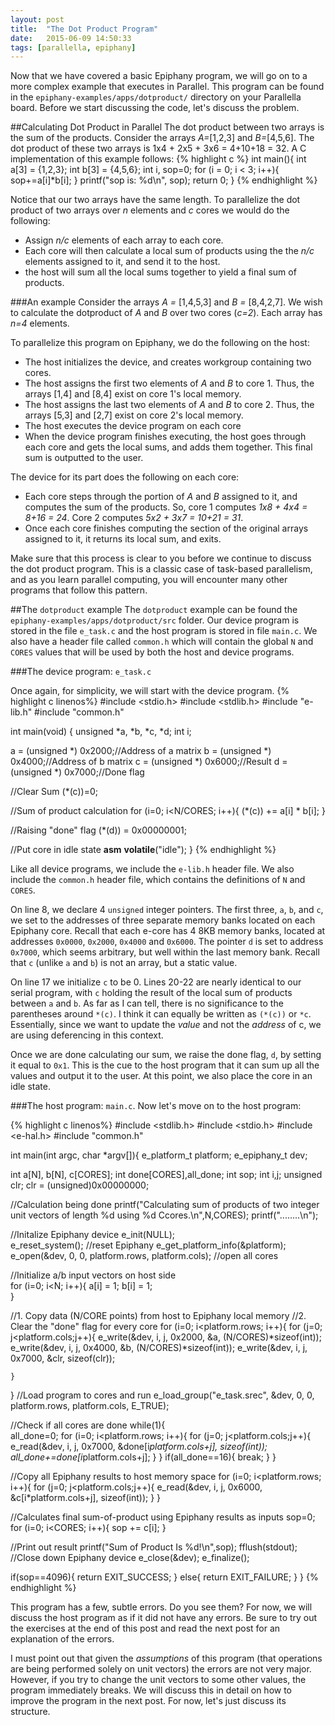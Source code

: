 ```yaml
---
layout: post
title:  "The Dot Product Program"
date:   2015-06-09 14:50:33
tags: [parallella, epiphany]
---
```

Now that we have covered a basic Epiphany program, we will go on to a more 
complex example that executes in Parallel. This program can be found in the 
`epiphany-examples/apps/dotproduct/` directory on your Parallella board. 
Before we start discussing the code, let's discuss the problem.
 
##Calculating Dot Product in Parallel
The dot product between two arrays is the sum of the products. Consider the 
arrays *A=*[1,2,3] and *B=*[4,5,6]. The dot product of these two arrays is 1x4 + 2x5 +
3x6 = 4+10+18 = 32. A C implementation of this example follows:
{% highlight c %}
int main(){
  int a[3] = {1,2,3};
  int b[3] = {4,5,6};
  int i, sop=0;
  for (i = 0; i < 3; i++){
    sop+=a[i]*b[i];
  }
  printf("sop is: %d\n", sop);
  return 0;
}
{% endhighlight %}

Notice that our two arrays have the same length. To parallelize the dot product 
of two arrays over *n* elements and *c* cores we would do the following:

* Assign *n/c* elements of each array to each core. 
* Each core will then calculate a local sum of products using the the *n/c* 
elements assigned to it, and send it to the host.
* the host will sum all the local sums together to yield a final sum of products.

###An example
Consider the arrays *A =* [1,4,5,3] and *B =* [8,4,2,7]. We wish to calculate 
the dotproduct of *A* and *B* over two cores (*c=2*). Each array has *n=4* 
elements. 

To parallelize this program on Epiphany, we do the following on the host:

* The host initializes the device, and creates workgroup containing two cores.
* The host assigns the first two elements of *A* and *B* to core 1. Thus, the 
arrays [1,4] and [8,4] exist on core 1's local memory.
* The host assigns the last two elements of *A* and *B* to core 2. Thus, the 
arrays [5,3] and [2,7] exist on core 2's local memory.
* The host executes the device program on each core
* When the device program finishes executing, the host goes through each 
core and gets the local sums, and adds them together. This final sum is 
outputted to the user.

The device for its part does the following on each core:

* Each core steps through the portion of *A* and *B* assigned to it, and computes 
the sum of the products. So, core 1 computes *1x8 + 4x4 = 8+16 = 24*. Core 2 
computes *5x2 + 3x7 = 10+21 = 31*. 
* Once each core finishes computing the section of the original arrays assigned 
to it, it returns its local sum, and exits.

Make sure that this process is clear to you before we continue to discuss the 
dot product program. This is a classic case of task-based parallelism, and 
as you learn parallel computing, you will encounter many other programs that 
follow this pattern.

##The `dotproduct` example
The `dotproduct` example can be found the `epiphany-examples/apps/dotproduct/src` 
folder. Our device program is stored in the file `e_task.c` and the host 
program is stored in file `main.c`. We also have a header file called `common.h` 
which will contain the global `N` and `CORES` values that will be used by both 
the host and device programs. 

###The device program: `e_task.c`

Once again, for simplicity, we will start with the device program. 
{% highlight c linenos%}
#include <stdio.h>
#include <stdlib.h>
#include "e-lib.h"
#include "common.h"

int main(void)
{
  unsigned *a, *b, *c, *d;
  int i;
  
  a    = (unsigned *) 0x2000;//Address of a matrix 
  b    = (unsigned *) 0x4000;//Address of b matrix
  c    = (unsigned *) 0x6000;//Result
  d    = (unsigned *) 0x7000;//Done flag
  
  //Clear Sum
  (*(c))=0;

  //Sum of product calculation
  for (i=0; i<N/CORES; i++){
    (*(c)) += a[i] * b[i];
  }

  //Raising "done" flag
  (*(d)) = 0x00000001;

  //Put core in idle state
  __asm__ __volatile__("idle");
}
{% endhighlight %}

Like all device programs, we include the `e-lib.h` header file. We also include 
the `common.h` header file, which contains the definitions of `N` and `CORES`. 

On line 8, we declare 4 `unsigned` integer pointers. The first three, `a`, `b`, 
and `c`, we set to the addresses of three separate memory banks located on each 
Epiphany core. Recall that each e-core has 4 8KB memory banks, located at 
addresses `0x0000`, `0x2000`, `0x4000` and `0x6000`. The pointer `d` is set to 
address `0x7000`, which seems arbitrary, but well within the last memory bank.
Recall that `c` (unlike `a` and `b`) is not an array, but a static value.

On line 17 we initialize `c` to be 0. Lines 20-22 are nearly identical to our 
serial program, with `c` holding the result of the local sum of products between 
`a` and `b`. As far as I can tell, there is no significance to the parentheses 
around `*(c)`. I think it can equally be written as `(*(c))` or `*c`. Essentially,
since we want to update the *value* and not the *address* of c, we are using 
deferencing in this context.

Once we are done calculating our sum, we raise the done flag, `d`, by setting 
it equal to `0x1`. This is the cue to the host program that it can sum up all 
the values and output it to the user. At this point, we also place the core in
an idle state.

###The host program: `main.c`. 
Now let's move on to the host program:  


{% highlight c linenos%}
#include <stdlib.h>
#include <stdio.h>
#include <e-hal.h>
#include "common.h"

int main(int argc, char *argv[]){
  e_platform_t platform;
  e_epiphany_t dev;

  int a[N], b[N], c[CORES];
  int done[CORES],all_done;
  int sop;
  int i,j;
  unsigned clr;
  clr = (unsigned)0x00000000;

  //Calculation being done
  printf("Calculating sum of products of two integer unit vectors of length %d using %d Ccores.\n",N,CORES);
  printf("........\n");

  //Initalize Epiphany device
  e_init(NULL);                      
  e_reset_system();                                      //reset Epiphany
  e_get_platform_info(&platform);                          
  e_open(&dev, 0, 0, platform.rows, platform.cols); //open all cores

  //Initialize a/b input vectors on host side  
  for (i=0; i<N; i++){
    a[i] = 1;
    b[i] = 1;	  
  }
    
  //1. Copy data (N/CORE points) from host to Epiphany local memory
  //2. Clear the "done" flag for every core
  for (i=0; i<platform.rows; i++){
    for (j=0; j<platform.cols;j++){
      e_write(&dev, i, j, 0x2000, &a, (N/CORES)*sizeof(int));
      e_write(&dev, i, j, 0x4000, &b, (N/CORES)*sizeof(int));
      e_write(&dev, i, j, 0x7000, &clr, sizeof(clr));

    }
  }
  //Load program to cores and run
  e_load_group("e_task.srec", &dev, 0, 0, platform.rows, platform.cols, E_TRUE);
  
  //Check if all cores are done
  while(1){    
    all_done=0;
    for (i=0; i<platform.rows; i++){
      for (j=0; j<platform.cols;j++){
	e_read(&dev, i, j, 0x7000, &done[i*platform.cols+j], sizeof(int));
	all_done+=done[i*platform.cols+j];
      }
    }
    if(all_done==16){
      break;
    }
  }

  //Copy all Epiphany results to host memory space
  for (i=0; i<platform.rows; i++){
      for (j=0; j<platform.cols;j++){
	e_read(&dev, i, j, 0x6000, &c[i*platform.cols+j], sizeof(int));
      }
  }

  //Calculates final sum-of-product using Epiphany results as inputs
  sop=0;
  for (i=0; i<CORES; i++){
    sop += c[i];
  }

  //Print out result
  printf("Sum of Product Is %d!\n",sop);
  fflush(stdout);
  //Close down Epiphany device
  e_close(&dev);
  e_finalize();

  if(sop==4096){
    return EXIT_SUCCESS;
  }
  else{
    return EXIT_FAILURE;
  }
}
{% endhighlight %}

This program has a few, subtle errors. Do you see them? For now, we will 
discuss the host program as if it did not have any errors. Be sure to try out 
the exercises at the end of this post and read the next post for an explanation 
of the errors. 

I must point out that given the *assumptions* of this program (that operations 
are being performed solely on unit vectors) the errors are not very major. 
However, if you try to change the unit vectors to some other values, the 
program immediately breaks. We will discuss this in detail on how to improve 
the program in the next post. For now, let's just discuss its structure.
